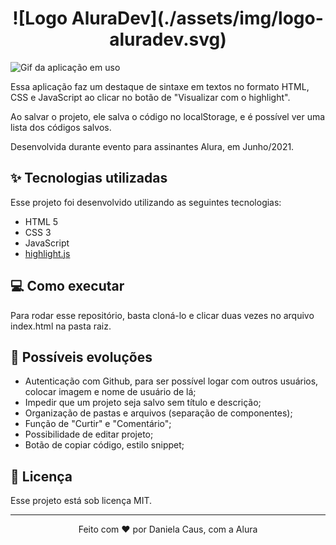 <h1 align="center">
  ![Logo AluraDev](./assets/img/logo-aluradev.svg)
</h1>

![Gif da aplicação em uso](./assets/Danicaus-fimSemana2.gif)

Essa aplicação faz um destaque de sintaxe em textos no formato HTML, CSS e JavaScript ao clicar no botão de "Visualizar com o highlight".

Ao salvar o projeto, ele salva o código no localStorage, e é possível ver uma lista dos códigos salvos.

Desenvolvida durante evento para assinantes Alura, em Junho/2021.

## ✨ Tecnologias utilizadas

Esse projeto foi desenvolvido utilizando as seguintes tecnologias:

- HTML 5
- CSS 3
- JavaScript
- [highlight.js](https://highlightjs.org)

## 💻 Como executar

Para rodar esse repositório, basta cloná-lo e clicar duas vezes no arquivo index.html na pasta raiz.

## 📢 Possíveis evoluções

- Autenticação com Github, para ser possível logar com outros usuários, colocar imagem e nome de usuário de lá;
- Impedir que um projeto seja salvo sem título e descrição;
- Organização de pastas e arquivos (separação de componentes);
- Função de "Curtir" e "Comentário";
- Possibilidade de editar projeto;
- Botão de copiar código, estilo snippet;

## 📄 Licença

Esse projeto está sob licença MIT.

---

<p align="center"> Feito com ❤ por Daniela Caus, com a Alura</p>
